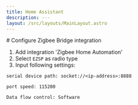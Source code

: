 ```yaml
---
title: Home Assistant
description: ---
layout: /src/layouts/MainLayout.astro
---
```


# Configure Zigbee Bridge integration

1. Add integration 'Zigbee Home Automation'
2. Select `EZSP` as radio type
3. Input following settings:

```
serial device path: socket://<ip-address>:8888

port speed: 115200

Data flow control: Software
```
